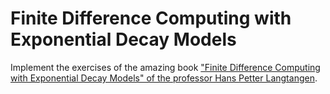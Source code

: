 # Finite Difference Computing with Exponential Decay Models

Implement the exercises of the amazing book ["Finite Difference Computing with Exponential Decay Models" of the professor Hans Petter Langtangen](http://hplgit.github.io/decay-book/doc/pub/book/sphinx/._book000.html).
